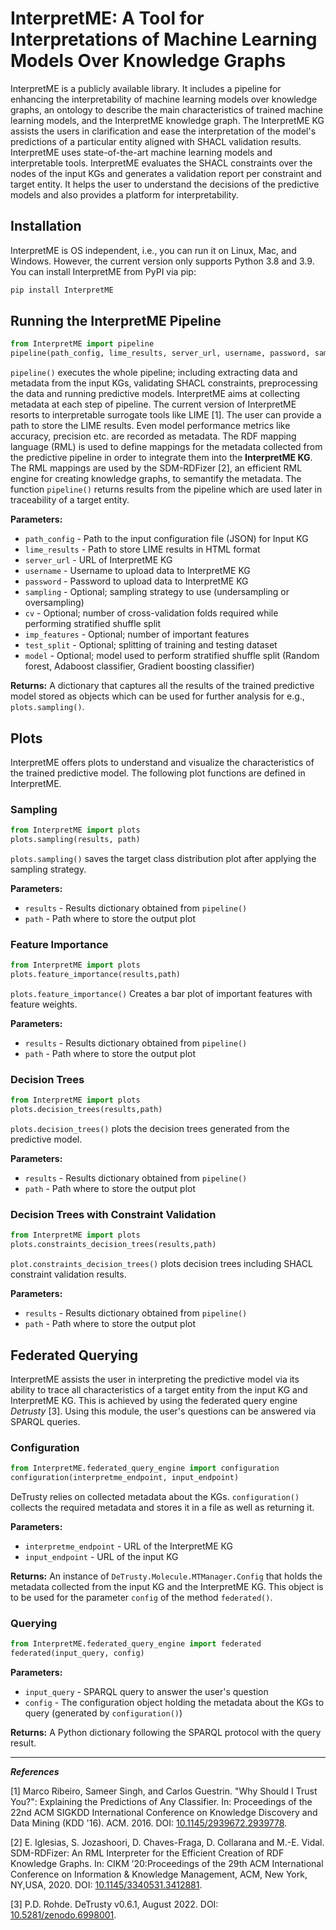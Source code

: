 # InterpretME: A Tool for Interpretations of Machine Learning Models Over Knowledge Graphs
InterpretME is a publicly available library.
It includes a pipeline for enhancing the interpretability of machine learning models over knowledge graphs,
an ontology to describe the main characteristics of trained machine learning models, and the InterpretME knowledge graph.
The InterpretME KG assists the users in clarification and ease the interpretation of the model's predictions of a particular entity aligned with SHACL validation results.
InterpretME uses state-of-the-art machine learning models and interpretable tools.
InterpretME evaluates the SHACL constraints over the nodes of the input KGs and generates a validation report per constraint and target entity.
It helps the user to understand the decisions of the predictive models and also provides a platform for interpretability.

## Installation

InterpretME is OS independent, i.e., you can run it on Linux, Mac, and Windows.
However, the current version only supports Python 3.8 and 3.9.
You can install InterpretME from PyPI via pip:
```sh
pip install InterpretME
```

## Running the InterpretME Pipeline
```python
from InterpretME import pipeline
pipeline(path_config, lime_results, server_url, username, password, sampling, cv, imp_features, test_split, model)
```

`pipeline()` executes the whole pipeline; including extracting data and metadata from the input KGs, validating SHACL constraints, preprocessing the data and running predictive models.
InterpretME aims at collecting metadata at each step of pipeline.
The current version of InterpretME resorts to interpretable surrogate tools like LIME [1].
The user can provide a path to store the LIME results.
Even model performance metrics like accuracy, precision etc. are recorded as metadata.
The RDF mapping language (RML) is used to define mappings for the metadata collected from the predictive pipeline in order to integrate them into the **InterpretME KG**.
The RML mappings are used by the SDM-RDFizer [2], an efficient RML engine for creating knowledge graphs, to semantify the metadata.
The function `pipeline()` returns results from the pipeline which are used later in traceability of a target entity.

**Parameters:**
- `path_config` - Path to the input configuration file (JSON) for Input KG
- `lime_results` - Path to store LIME results in HTML format
- `server_url` - URL of InterpretME KG
- `username` - Username to upload data to InterpretME KG
- `password` - Password to upload data to InterpretME KG
- `sampling` - Optional; sampling strategy to use (undersampling or oversampling)
- `cv` - Optional; number of cross-validation folds required while performing stratified shuffle split
- `imp_features` - Optional; number of important features
- `test_split` - Optional; splitting of training and testing dataset
- `model` - Optional; model used to perform stratified shuffle split (Random forest, Adaboost classifier, Gradient boosting classifier)

**Returns:**
A dictionary that captures all the results of the trained predictive model stored as objects which can be used for further analysis for e.g., `plots.sampling()`.

## Plots
InterpretME offers plots to understand and visualize the characteristics of the trained predictive model.
The following plot functions are defined in InterpretME.

### Sampling
```python
from InterpretME import plots
plots.sampling(results, path)
```
`plots.sampling()` saves the target class distribution plot after applying the sampling strategy.

**Parameters:**
- `results` - Results dictionary obtained from `pipeline()`
- `path` - Path where to store the output plot

### Feature Importance
```python
from InterpretME import plots
plots.feature_importance(results,path)
```
`plots.feature_importance()` Creates a bar plot of important features with feature weights. 

**Parameters:**
- `results` - Results dictionary obtained from `pipeline()`
- `path` - Path where to store the output plot

### Decision Trees
```python
from InterpretME import plots
plots.decision_trees(results,path)
```
`plots.decision_trees()` plots the decision trees generated from the predictive model.

**Parameters:**
- `results` - Results dictionary obtained from `pipeline()`
- `path` - Path where to store the output plot

### Decision Trees with Constraint Validation
```python
from InterpretME import plots
plots.constraints_decision_trees(results,path)
```
`plot.constraints_decision_trees()` plots decision trees including SHACL constraint validation results.

**Parameters:**
- `results` - Results dictionary obtained from `pipeline()`
- `path` - Path where to store the output plot

## Federated Querying
InterpretME assists the user in interpreting the predictive model via its ability to trace all characteristics of a target entity from the input KG and InterpretME KG.
This is achieved by using the federated query engine *Detrusty* [3]. Using this module, the user's questions can be answered via SPARQL queries.

### Configuration
```python
from InterpretME.federated_query_engine import configuration
configuration(interpretme_endpoint, input_endpoint)
```
DeTrusty relies on collected metadata about the KGs.
`configuration()` collects the required metadata and stores it in a file as well as returning it. 

**Parameters:**
- `interpretme_endpoint` - URL of the InterpretME KG
- `input_endpoint` - URL of the input KG

**Returns:**
An instance of `DeTrusty.Molecule.MTManager.Config` that holds the metadata collected from the input KG and the InterpretME KG.
This object is to be used for the parameter `config` of the method `federated()`.

### Querying
```python
from InterpretME.federated_query_engine import federated
federated(input_query, config)
```

**Parameters:**
- `input_query` - SPARQL query to answer the user's question
- `config` - The configuration object holding the metadata about the KGs to query (generated by `configuration()`)

**Returns:**
A Python dictionary following the SPARQL protocol with the query result.

---
***References***

[1] Marco Ribeiro, Sameer Singh, and Carlos Guestrin. "Why Should I Trust You?": Explaining the Predictions of Any Classifier. In: Proceedings of the 22nd ACM SIGKDD International Conference on Knowledge Discovery and Data Mining (KDD '16). ACM. 2016. DOI: [10.1145/2939672.2939778](https://dl.acm.org/doi/10.1145/2939672.2939778).

[2] E. Iglesias, S. Jozashoori, D. Chaves-Fraga, D. Collarana and M.-E. Vidal. SDM-RDFizer: An RML Interpreter for the Efficient Creation of RDF Knowledge Graphs. In: CIKM ’20:Proceedings of the 29th ACM International Conference on Information & Knowledge Management, ACM, New York, NY,USA, 2020. DOI: [10.1145/3340531.3412881](https://dl.acm.org/doi/pdf/10.1145/3340531.3412881).

[3] P.D. Rohde. DeTrusty v0.6.1, August 2022. DOI: [10.5281/zenodo.6998001](https://doi.org/10.5281/zenodo.6998001).
